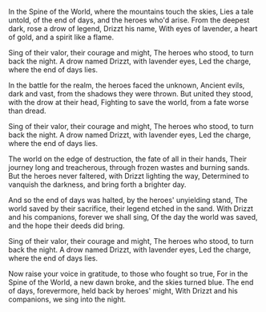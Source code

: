 In the Spine of the World, where the mountains touch the skies,
Lies a tale untold, of the end of days, and the heroes who'd arise.
From the deepest dark, rose a drow of legend, Drizzt his name,
With eyes of lavender, a heart of gold, and a spirit like a flame.

Sing of their valor, their courage and might,
The heroes who stood, to turn back the night.
A drow named Drizzt, with lavender eyes,
Led the charge, where the end of days lies.

In the battle for the realm, the heroes faced the unknown,
Ancient evils, dark and vast, from the shadows they were thrown.
But united they stood, with the drow at their head,
Fighting to save the world, from a fate worse than dread.

Sing of their valor, their courage and might,
The heroes who stood, to turn back the night.
A drow named Drizzt, with lavender eyes,
Led the charge, where the end of days lies.

The world on the edge of destruction, the fate of all in their hands,
Their journey long and treacherous, through frozen wastes and burning sands.
But the heroes never faltered, with Drizzt lighting the way,
Determined to vanquish the darkness, and bring forth a brighter day.

And so the end of days was halted, by the heroes' unyielding stand,
The world saved by their sacrifice, their legend etched in the sand.
With Drizzt and his companions, forever we shall sing,
Of the day the world was saved, and the hope their deeds did bring.

Sing of their valor, their courage and might,
The heroes who stood, to turn back the night.
A drow named Drizzt, with lavender eyes,
Led the charge, where the end of days lies.

Now raise your voice in gratitude, to those who fought so true,
For in the Spine of the World, a new dawn broke, and the skies turned blue.
The end of days, forevermore, held back by heroes' might,
With Drizzt and his companions, we sing into the night.
